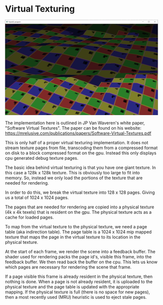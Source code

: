 # Virtual Texturing

![Virtual Texturing Sample Screenshot](screenshot.jpg)

The implementation here is outlined in JP Van Waveren's white paper, "Software Virtual Textures".  The paper can be found on his website: https://mrelusive.com/publications/papers/Software-Virtual-Textures.pdf

This is only half of a proper virtual texturing implementation.  It does not stream texture pages from file, transcoding them from a compressed format on disk to a block compressed format on the gpu.  Instead this only displays cpu generated debug texture pages.

The basic idea behind virtual texturing is that you have one giant texture.  In this case a 128k x 128k texture.  This is obviously too large to fit into memory.  So, instead we only load the portions of the texture that are needed for rendering.

In order to do this, we break the virtual texture into 128 x 128 pages.  Giving us a total of 1024 x 1024 pages.

The pages that are needed for rendering are copied into a physical texture (4k x 4k texels) that is resident on the gpu.  The physical texture acts as a cache for loaded pages.

To map from the virtual texture to the physical texture, we need a page table (aka indirection table).  The page table is a 1024 x 1024 mip mapped texture that maps the page in the virtual texture to its location in the physical texture.

At the start of each frame, we render the scene into a feedback buffer.  The shader used for rendering packs the page id's, visible this frame, into the feedback buffer.  We then read back the buffer on the cpu.  This lets us know which pages are necessary for rendering the scene that frame.

If a page visible this frame is already resident in the physical texture, then nothing is done.  When a page is not already resident, it is uploaded to the physical texture and the page table is updated with the appropriate mapping.  If the physical texture is full (there is no space for new pages), then a most recently used (MRU) heuristic is used to eject stale pages.

